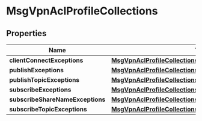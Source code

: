 
# MsgVpnAclProfileCollections

## Properties
Name | Type | Description | Notes
------------ | ------------- | ------------- | -------------
**clientConnectExceptions** | [**MsgVpnAclProfileCollectionsClientconnectexceptions**](MsgVpnAclProfileCollectionsClientconnectexceptions.md) |  |  [optional]
**publishExceptions** | [**MsgVpnAclProfileCollectionsPublishexceptions**](MsgVpnAclProfileCollectionsPublishexceptions.md) |  |  [optional]
**publishTopicExceptions** | [**MsgVpnAclProfileCollectionsPublishtopicexceptions**](MsgVpnAclProfileCollectionsPublishtopicexceptions.md) |  |  [optional]
**subscribeExceptions** | [**MsgVpnAclProfileCollectionsSubscribeexceptions**](MsgVpnAclProfileCollectionsSubscribeexceptions.md) |  |  [optional]
**subscribeShareNameExceptions** | [**MsgVpnAclProfileCollectionsSubscribesharenameexceptions**](MsgVpnAclProfileCollectionsSubscribesharenameexceptions.md) |  |  [optional]
**subscribeTopicExceptions** | [**MsgVpnAclProfileCollectionsSubscribetopicexceptions**](MsgVpnAclProfileCollectionsSubscribetopicexceptions.md) |  |  [optional]



